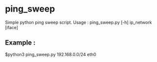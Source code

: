# ping_sweep
Simple python ping sweep script.
Usage : ping_sweep.py [-h] ip_network [iface]

<h2>Example :</h2>
$python3 ping_sweep.py 192.168.0.0/24 eth0
